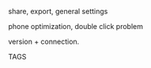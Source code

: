 share, export, general settings

phone optimization, double click problem

version + connection.

TAGS